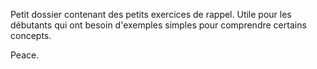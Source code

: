 Petit dossier contenant des petits exercices de rappel.
Utile pour les débutants qui ont besoin d'exemples simples pour comprendre certains concepts.

Peace.
